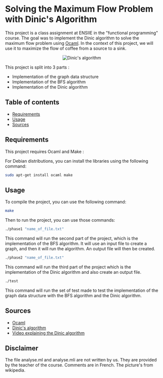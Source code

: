 # Solving the Maximum Flow Problem with Dinic's Algorithm

This project is a class assignment at ENSIIE in the "functional programming" course. 
The goal was to implement the Dinic algorithm to solve the maximum flow problem using [Ocaml](https://ocaml.org/).
In the context of this project, we will use it to maximize the flow of coffee from a source to a sink.

<p align="center">
    <img src="img/Dinic_algorithm.png" alt="Dinic's algorithm">
</p>

This project is split into 3 parts : 
- Implementation of the graph data structure 
- Implementation of the BFS algorithm
- Implementation of the Dinic algorithm 

## Table of contents

 - [Requirements](#requirements)
 - [Usage](#usage)
 - [Sources](#sources)

## Requirements

This project requires Ocaml and Make :

For Debian distributions, you can install the libraries using the following command:

```bash
sudo apt-get install ocaml make
```

## Usage

To compile the project, you can use the following command:

```bash
make 
```

Then to run the project, you can use those commands:

```bash
./phase1 "name_of_file.txt"
```
This command will run the second part of the project, which is the implementation of the BFS algorithm.
It will use an input file to create a graph, and then it will run the algorithm.
An output file will then be created.

```bash
./phase2 "name_of_file.txt"
```
This command will run the third part of the project which is the implementation of the Dinic algorithm and also create an output file.

```bash
./test
```
This command will run the set of test made to test the implementation of the graph data structure with the BFS algorithm and the Dinic algorithm.



## Sources

- [Ocaml](https://ocaml.org/)
- [Dinic's algorithm](https://en.wikipedia.org/wiki/Dinic's_algorithm)
- [Video explaining the Dinic algorithm](https://www.youtube.com/watch?v=M6cm8UeeziI)

## Disclaimer

The file analyse.ml and analyse.mli are not written by us.
They are provided by the teacher of the course.
Comments are in French.
The picture's from wikipedia.
